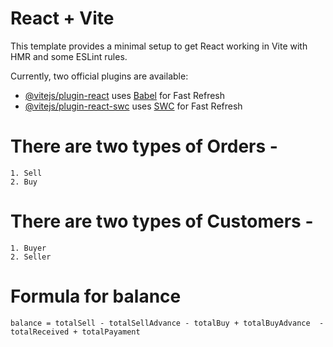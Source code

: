 # React + Vite

This template provides a minimal setup to get React working in Vite with HMR and some ESLint rules.

Currently, two official plugins are available:

- [@vitejs/plugin-react](https://github.com/vitejs/vite-plugin-react/blob/main/packages/plugin-react/README.md) uses [Babel](https://babeljs.io/) for Fast Refresh
- [@vitejs/plugin-react-swc](https://github.com/vitejs/vite-plugin-react-swc) uses [SWC](https://swc.rs/) for Fast Refresh


# There are two types of Orders - 
    1. Sell
    2. Buy

# There are two types of Customers - 
    1. Buyer
    2. Seller

# Formula for balance
    balance = totalSell - totalSellAdvance - totalBuy + totalBuyAdvance  - totalReceived + totalPayament
